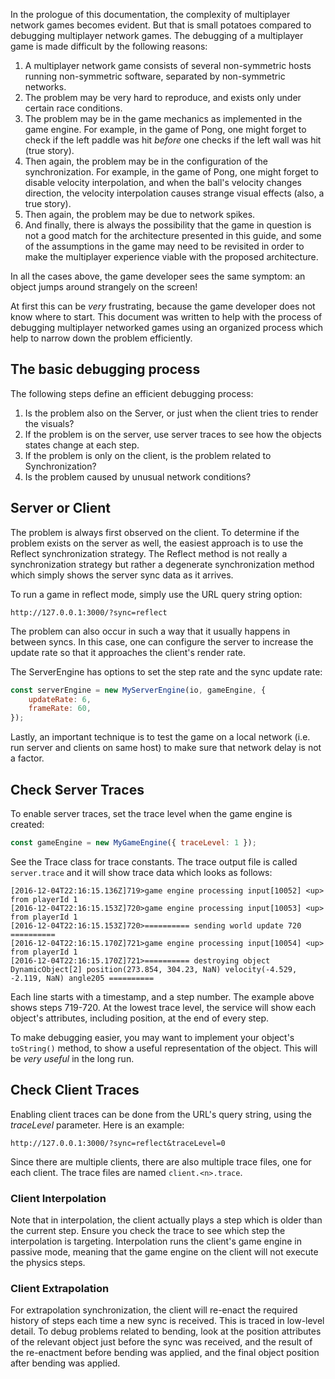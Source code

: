 In the prologue of this documentation, the complexity of multiplayer network games becomes evident.  But that
is small potatoes compared to debugging multiplayer network games.  The debugging of a multiplayer game
is made difficult by the following reasons:

1. A multiplayer network game consists of several non-symmetric hosts running non-symmetric software, separated by non-symmetric networks.
2. The problem may be very hard to reproduce, and exists only under certain race conditions.
3. The problem may be in the game mechanics as implemented in the game engine.  For example, in the game of Pong, one might forget to check if the left paddle was hit *before* one checks if the left wall was hit (true story).
4. Then again, the problem may be in the configuration of the synchronization.  For example, in the game of Pong, one might forget to disable velocity interpolation, and when the ball's velocity changes direction, the velocity interpolation causes strange visual effects (also, a true story).
5. Then again, the problem may be due to network spikes.
6. And finally, there is always the possibility that the game in question is not a good match for the architecture presented in this
guide, and some of the assumptions in the game may need to be revisited in order to make the multiplayer experience viable with the proposed architecture.

In all the cases above, the game developer sees the same symptom: an object jumps around strangely on the screen!

At first this can be *very* frustrating, because the game developer does not know where to start.  This document
was written to help with the process of debugging multiplayer networked games using an organized process which
help to narrow down the problem efficiently.

## The basic debugging process

The following steps define an efficient debugging process:

1. Is the problem also on the Server, or just when the client tries to render the visuals?
  1. If the problem is on the server, use server traces to see how the objects states change at each step.
  2. If the problem is only on the client, is the problem related to Synchronization?
2. Is the problem caused by unusual network conditions?


## Server or Client

The problem is always first observed on the client.  To determine if the problem
exists on the server as well, the easiest approach is to use the Reflect synchronization
strategy.  The Reflect method is not really a synchronization strategy but rather a degenerate
synchronization method which simply shows the server sync data as it arrives.

To run a game in reflect mode, simply use the URL query string option:

```
http://127.0.0.1:3000/?sync=reflect
```

The problem can also occur in such a way that it usually happens in between syncs.
In this case, one can configure the server to increase the update rate so that
it approaches the client's render rate.

The ServerEngine has options to set the step rate and the sync update rate:
```javascript
const serverEngine = new MyServerEngine(io, gameEngine, {
    updateRate: 6,
    frameRate: 60,
});
```

Lastly, an important technique is to test the game on a local network (i.e. run server
and clients on same host) to make sure that network delay is not a factor.

## Check Server Traces

To enable server traces, set the trace level when the game engine is created:
```javascript
const gameEngine = new MyGameEngine({ traceLevel: 1 });
```

See the Trace class for trace constants.  The trace output file is called `server.trace`
and it will show trace data which looks as follows:

```
[2016-12-04T22:16:15.136Z]719>game engine processing input[10052] <up> from playerId 1
[2016-12-04T22:16:15.153Z]720>game engine processing input[10053] <up> from playerId 1
[2016-12-04T22:16:15.153Z]720>========== sending world update 720 ==========
[2016-12-04T22:16:15.170Z]721>game engine processing input[10054] <up> from playerId 1
[2016-12-04T22:16:15.170Z]721>========== destroying object DynamicObject[2] position(273.854, 304.23, NaN) velocity(-4.529, -2.119, NaN) angle205 ==========
```

Each line starts with a timestamp, and a step number.  The example above shows
steps 719-720.  At the lowest trace level, the service will show each object's
attributes, including position, at the end of every step.

To make debugging easier, you may want to implement your object's `toString()` method,
to show a useful representation of the object.  This will be *very useful* in the long run.

## Check Client Traces

Enabling client traces can be done from the URL's query string, using the *traceLevel*
parameter.  Here is an example:
```
http://127.0.0.1:3000/?sync=reflect&traceLevel=0
```

Since there are multiple clients, there are also multiple trace files, one for each client.  The trace files are named `client.<n>.trace`.

### Client Interpolation

Note that in interpolation, the client actually plays a step which is older than the current
step.  Ensure you check the trace to see which step the interpolation is targeting.
Interpolation runs the client's game engine in passive mode, meaning that the game engine
on the client will not execute the physics steps.

### Client Extrapolation

For extrapolation synchronization, the client will re-enact the required history of steps
each time a new sync is received.  This is traced in low-level detail.  To debug
problems related to bending, look at the position attributes of the relevant object
just before the sync was received, and the result of the re-enactment before bending
was applied, and the final object position after bending was applied.
